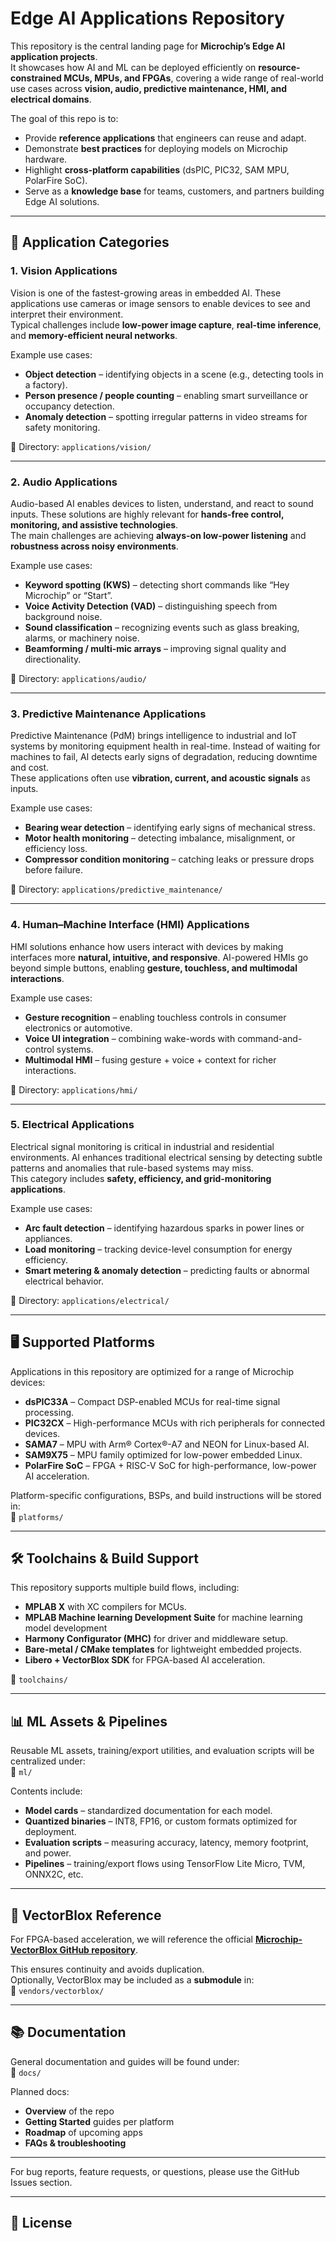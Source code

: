 # Edge AI Applications Repository

This repository is the central landing page for **Microchip’s Edge AI application projects**.  
It showcases how AI and ML can be deployed efficiently on **resource-constrained MCUs, MPUs, and FPGAs**, covering a wide range of real-world use cases across **vision, audio, predictive maintenance, HMI, and electrical domains**.  

The goal of this repo is to:
- Provide **reference applications** that engineers can reuse and adapt.  
- Demonstrate **best practices** for deploying models on Microchip hardware.  
- Highlight **cross-platform capabilities** (dsPIC, PIC32, SAM MPU, PolarFire SoC).  
- Serve as a **knowledge base** for teams, customers, and partners building Edge AI solutions.

---

## 🔹 Application Categories

### 1. Vision Applications
Vision is one of the fastest-growing areas in embedded AI. These applications use cameras or image sensors to enable devices to see and interpret their environment.  
Typical challenges include **low-power image capture**, **real-time inference**, and **memory-efficient neural networks**.

Example use cases:
- **Object detection** – identifying objects in a scene (e.g., detecting tools in a factory).  
- **Person presence / people counting** – enabling smart surveillance or occupancy detection.  
- **Anomaly detection** – spotting irregular patterns in video streams for safety monitoring.  

📂 Directory: `applications/vision/`

---

### 2. Audio Applications
Audio-based AI enables devices to listen, understand, and react to sound inputs. These solutions are highly relevant for **hands-free control, monitoring, and assistive technologies**.  
The main challenges are achieving **always-on low-power listening** and **robustness across noisy environments**.

Example use cases:
- **Keyword spotting (KWS)** – detecting short commands like “Hey Microchip” or “Start”.  
- **Voice Activity Detection (VAD)** – distinguishing speech from background noise.  
- **Sound classification** – recognizing events such as glass breaking, alarms, or machinery noise.  
- **Beamforming / multi-mic arrays** – improving signal quality and directionality.  

📂 Directory: `applications/audio/`

---

### 3. Predictive Maintenance Applications
Predictive Maintenance (PdM) brings intelligence to industrial and IoT systems by monitoring equipment health in real-time. Instead of waiting for machines to fail, AI detects early signs of degradation, reducing downtime and cost.  
These applications often use **vibration, current, and acoustic signals** as inputs.

Example use cases:
- **Bearing wear detection** – identifying early signs of mechanical stress.  
- **Motor health monitoring** – detecting imbalance, misalignment, or efficiency loss.  
- **Compressor condition monitoring** – catching leaks or pressure drops before failure.  

📂 Directory: `applications/predictive_maintenance/`

---

### 4. Human–Machine Interface (HMI) Applications
HMI solutions enhance how users interact with devices by making interfaces more **natural, intuitive, and responsive**. AI-powered HMIs go beyond simple buttons, enabling **gesture, touchless, and multimodal interactions**.

Example use cases:
- **Gesture recognition** – enabling touchless controls in consumer electronics or automotive.  
- **Voice UI integration** – combining wake-words with command-and-control systems.  
- **Multimodal HMI** – fusing gesture + voice + context for richer interactions.  

📂 Directory: `applications/hmi/`

---

### 5. Electrical Applications
Electrical signal monitoring is critical in industrial and residential environments. AI enhances traditional electrical sensing by detecting subtle patterns and anomalies that rule-based systems may miss.  
This category includes **safety, efficiency, and grid-monitoring applications**.

Example use cases:
- **Arc fault detection** – identifying hazardous sparks in power lines or appliances.  
- **Load monitoring** – tracking device-level consumption for energy efficiency.  
- **Smart metering & anomaly detection** – predicting faults or abnormal electrical behavior.  

📂 Directory: `applications/electrical/`

---

## 🖥 Supported Platforms

Applications in this repository are optimized for a range of Microchip devices:  

- **dsPIC33A** – Compact DSP-enabled MCUs for real-time signal processing.  
- **PIC32CX** – High-performance MCUs with rich peripherals for connected devices.  
- **SAMA7** – MPU with Arm® Cortex®-A7 and NEON for Linux-based AI.  
- **SAM9X75** – MPU family optimized for low-power embedded Linux.  
- **PolarFire SoC** – FPGA + RISC-V SoC for high-performance, low-power AI acceleration.  

Platform-specific configurations, BSPs, and build instructions will be stored in:  
📂 `platforms/`

---

## 🛠 Toolchains & Build Support

This repository supports multiple build flows, including:  

- **MPLAB X** with XC compilers for MCUs.
- **MPLAB Machine learning Development Suite** for machine learning model development
- **Harmony Configurator (MHC)** for driver and middleware setup.  
- **Bare-metal / CMake templates** for lightweight embedded projects.  
- **Libero + VectorBlox SDK** for FPGA-based AI acceleration.  

📂 `toolchains/`

---

## 📊 ML Assets & Pipelines

Reusable ML assets, training/export utilities, and evaluation scripts will be centralized under:  
📂 `ml/`

Contents include:
- **Model cards** – standardized documentation for each model.  
- **Quantized binaries** – INT8, FP16, or custom formats optimized for deployment.  
- **Evaluation scripts** – measuring accuracy, latency, memory footprint, and power.  
- **Pipelines** – training/export flows using TensorFlow Lite Micro, TVM, ONNX2C, etc.  

---

## 🔗 VectorBlox Reference

For FPGA-based acceleration, we will reference the official **[Microchip-VectorBlox GitHub repository](https://github.com/Microchip-Vectorblox)**.  

This ensures continuity and avoids duplication.  
Optionally, VectorBlox may be included as a **submodule** in:  
📂 `vendors/vectorblox/`

---

## 📚 Documentation

General documentation and guides will be found under:  
📂 `docs/`

Planned docs:
- **Overview** of the repo  
- **Getting Started** guides per platform  
- **Roadmap** of upcoming apps  
- **FAQs & troubleshooting**

---

For bug reports, feature requests, or questions, please use the GitHub Issues section.

---

## 📜 License



